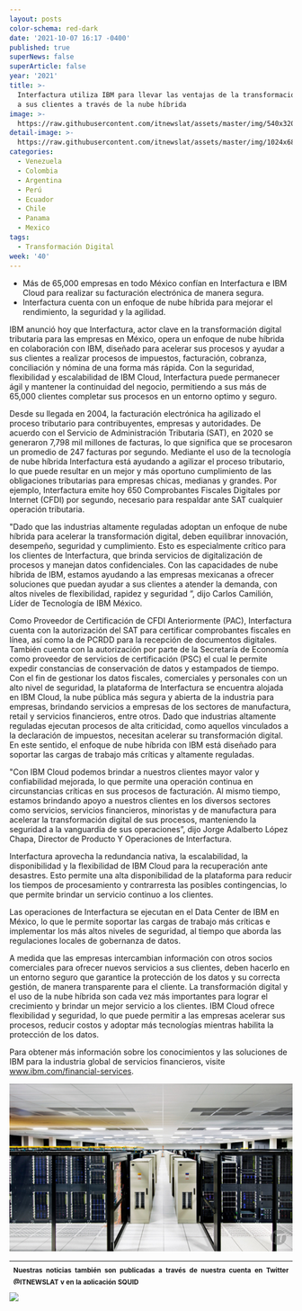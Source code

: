 ```yaml
---
layout: posts
color-schema: red-dark
date: '2021-10-07 16:17 -0400'
published: true
superNews: false
superArticle: false
year: '2021'
title: >-
  Interfactura utiliza IBM para llevar las ventajas de la transformación digital
  a sus clientes a través de la nube híbrida
image: >-
  https://raw.githubusercontent.com/itnewslat/assets/master/img/540x320/IBM-Nube-Hibrida-p.jpg
detail-image: >-
  https://raw.githubusercontent.com/itnewslat/assets/master/img/1024x680/IBM-Nube-Hibrida-g.jpg
categories:
  - Venezuela
  - Colombia
  - Argentina
  - Perú
  - Ecuador
  - Chile
  - Panama
  - Mexico
tags:
  - Transformación Digital
week: '40'
---
```

- Más de 65,000 empresas en todo México confían en Interfactura e IBM Cloud para  realizar su facturación electrónica de manera segura.
- Interfactura cuenta con un enfoque de nube híbrida para mejorar el rendimiento, la seguridad y la agilidad.

IBM anunció hoy que Interfactura, actor clave en la transformación digital tributaria para las empresas en México, opera un enfoque de nube híbrida en colaboración con IBM, diseñado para acelerar sus procesos y ayudar a sus clientes a realizar procesos de impuestos, facturación, cobranza, conciliación y nómina de una forma más rápida. Con la seguridad, flexibilidad y escalabilidad de IBM Cloud, Interfactura puede permanecer ágil y mantener la continuidad del negocio, permitiendo a sus más de 65,000 clientes completar sus procesos en un entorno optimo y seguro.

Desde su llegada en 2004, la facturación electrónica ha agilizado el proceso tributario para contribuyentes, empresas y autoridades. De acuerdo con el Servicio de Administración Tributaria (SAT), en 2020 se generaron 7,798 mil millones de facturas, lo que significa que se procesaron un promedio de 247 facturas por segundo. Mediante el uso de la tecnología de nube híbrida Interfactura está ayudando a agilizar el proceso tributario, lo que puede resultar en un mejor y más oportuno cumplimiento de las obligaciones tributarias para empresas chicas, medianas y  grandes. Por ejemplo, Interfactura emite hoy 650 Comprobantes Fiscales Digitales por Internet (CFDI) por segundo, necesario para respaldar ante SAT cualquier operación tributaria.

"Dado que las industrias altamente reguladas adoptan un enfoque de nube híbrida para acelerar la transformación digital, deben equilibrar innovación, desempeño, seguridad y cumplimiento. Esto es especialmente crítico para los clientes de Interfactura, que brinda servicios de digitalización de procesos y manejan datos confidenciales. Con las capacidades de nube híbrida de IBM, estamos ayudando a las empresas mexicanas a ofrecer soluciones que puedan ayudar a sus clientes a atender la demanda, con altos niveles de flexibilidad, rapidez y seguridad ”, dijo Carlos Camilión, Líder de Tecnología de IBM México.

Como Proveedor de Certificación de CFDI Anteriormente (PAC), Interfactura cuenta con la autorización del SAT para certificar comprobantes fiscales en línea, así como la de PCRDD para  la recepción de documentos digitales. También cuenta con la autorización por parte de la Secretaría de Economía como proveedor de servicios de certificación (PSC) el cual le permite expedir constancias de conservación de datos y estampados de tiempo. Con el fin de gestionar los datos fiscales, comerciales y personales con un alto nivel de seguridad, la plataforma de Interfactura se encuentra alojada en IBM Cloud, la nube pública más segura y abierta de la industria para empresas, brindando servicios a empresas de los sectores de manufactura, retail y servicios financieros, entre otros. Dado que industrias altamente reguladas ejecutan procesos de alta criticidad, como aquellos vinculados a la declaración de impuestos, necesitan acelerar su transformación digital. En este sentido, el enfoque de nube híbrida con IBM está diseñado para soportar las cargas de trabajo más críticas y altamente reguladas. 

"Con IBM Cloud podemos brindar a nuestros clientes mayor valor y confiabilidad mejorada, lo que permite una operación continua en circunstancias críticas en sus procesos de facturación. Al mismo tiempo, estamos brindando apoyo a nuestros clientes en los diversos sectores como servicios, servicios financieros, minoristas y de manufactura para acelerar la transformación digital de sus procesos, manteniendo la seguridad a la vanguardia de sus operaciones”, dijo Jorge Adalberto López Chapa, Director de Producto Y Operaciones de Interfactura.

Interfactura aprovecha la redundancia nativa, la escalabilidad, la disponibilidad y la flexibilidad de IBM Cloud para la recuperación ante desastres. Esto permite una alta disponibilidad de la plataforma para reducir los tiempos de procesamiento y contrarresta las posibles contingencias, lo que permite brindar un servicio continuo a los clientes.

Las operaciones de Interfactura se ejecutan en el Data Center de IBM en México, lo que le permite soportar las cargas de trabajo más críticas e implementar los más altos niveles de seguridad, al tiempo que aborda las regulaciones locales de gobernanza de datos.

A medida que las empresas intercambian información con otros socios comerciales para ofrecer nuevos servicios a sus clientes, deben hacerlo en un entorno seguro que garantice la protección de los datos y su correcta gestión, de manera transparente para el cliente. La transformación digital y el uso de la nube híbrida son cada vez más importantes para lograr el crecimiento y brindar un mejor servicio a los clientes. IBM Cloud ofrece flexibilidad y seguridad, lo que puede permitir a las empresas acelerar sus procesos, reducir costos y adoptar más tecnologías mientras habilita la protección de los datos. 

Para obtener más información sobre los conocimientos y las soluciones de IBM para la industria global de servicios financieros, visite www.ibm.com/financial-services.

![](https://raw.githubusercontent.com/itnewslat/assets/master/img/540x320/IBM-Nube-Hibrida-p.jpg)

<table style="height: 42px;" width="569">
<tbody>
<tr>
<td style="text-align: justify;"><sub><strong>Nuestras noticias también son publicadas a través de nuestra cuenta en Twitter <a href="https://twitter.com/itnewslat?lang=es">@ITNEWSLAT</a> y en la aplicación <a href="https://squidapp.co/en/">SQUID</a></strong></sub></td>
</tr>
</tbody>
</table>

<img src="https://tracker.metricool.com/c3po.jpg?hash=56f88a41e39ab42c063cc51676587a04"/>

